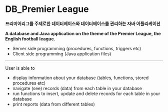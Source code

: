 # DB_Premier League

<strong>프리미어리그를 주제로한 데이터베이스와 데이터베이스를 관리하는 자바 어플리케이션
  
  A database and Java application on the theme of the Premier League, the English football league.</strong>
- Server side programming (procedures, functions, triggers etc)
- Client side programming (Java application files)

***

User is able to
- display information about your database (tables, functions, stored procedures etc)
- navigate (see) records (data) from each table in your database
- run functions to insert, update and delete records for each table in your database
- print reports (data from different tables)
